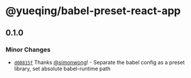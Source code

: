 # @yueqing/babel-preset-react-app

## 0.1.0

### Minor Changes

- [`d00815f`](https://github.com/simonwong/yueqing/commit/d00815f44d38dbaa9a0a6a645e44bbb0523787ab) Thanks [@simonwong](https://github.com/simonwong)! - Separate the babel config as a preset library, set absolute babel-runtime path
